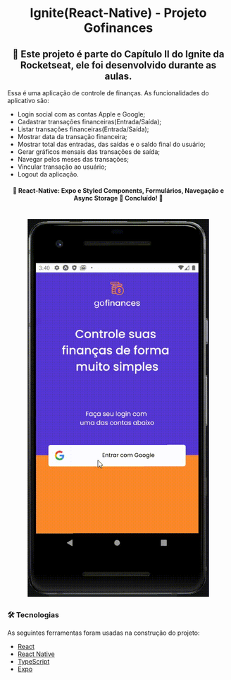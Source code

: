 <h1 align="center">Ignite(React-Native) - Projeto Gofinances</h1>


<h2 align="center">🚀 Este projeto é parte do Capítulo II do Ignite da Rocketseat, ele foi desenvolvido durante as aulas.</h2>

<p>Essa é uma aplicação de controle de finanças. As funcionalidades do aplicativo são: </p>

<ul>
    <li>Login social com as contas Apple e Google;</li>
    <li>Cadastrar transações financeiras(Entrada/Saída);</li>
    <li>Listar transações financeiras(Entrada/Saída);</li>
    <li>Mostrar data da transação financeira;</li>
    <li>Mostrar total das entradas, das saídas e o saldo final do usuário;</li>
    <li>Gerar gráficos mensais das transações de saída;</li>
    <li>Navegar pelos meses das transações;</li>
    <li>Vincular transação ao usuário;</li>
    <li>Logout da aplicação.</li>
</ul>

<h4 align="center"> 
	🚧  React-Native: Expo e Styled Components, Formulários, Navegação e Async Storage 🚀 Concluído!  🚧
</h4>

<h1 align="center">
  <img alt="IgniteReactNative" title="#Ignite" src="./assets/gofinances.gif" />
</h1>

### 🛠 Tecnologias

As seguintes ferramentas foram usadas na construção do projeto:

- [React](https://pt-br.reactjs.org/)
- [React Native](https://reactnative.dev/)
- [TypeScript](https://www.typescriptlang.org/)
- [Expo](https://docs.expo.io/)
